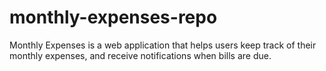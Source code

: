 # monthly-expenses-repo
Monthly Expenses is a web application that helps users keep track of their monthly expenses, and receive notifications when bills are due.
